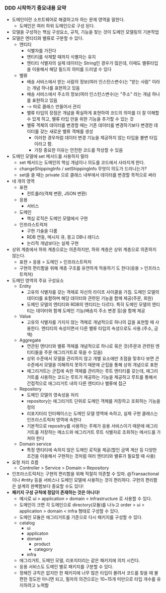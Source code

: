 ### DDD 시작하기 중요내용 요약
* 도메인이란 소프트웨어로 해결하고자 하는 문제 영역을 말한다.
  * 도메인은 여러 하위 도메인으로 구성 된다.
* 모델을 구성하는 핵심 구성요소, 규칙, 기능을 찾는 것이 도메인 모델링의 기본작업
* 모델은 엔티티와 밸류로 구분할 수 있다.
  * 엔티티
    * 식별자를 가진다
    * 엔티티를 삭제할 때까지 식별자는 유지
    * 엔티티 식별자의 실제 데이터는 String인 경우가 많은데, 이때도 밸류타입을 이용해서 해당 필드의 의미를 드러낼 수 있다
  * 밸류
    * 배송 서비스에서 받는 사람의 정보(여러 인스턴스변수)는 "받는 사람" 이라는 개념 하나를 표현하고 있음
    * 배송 서비스에서 주소의 정보(여러 인스턴스변수)는 "주소" 라는 개념 하나를 표현하고 있음
    * -> 따로 클래스 만들어서 관리
    * 밸류 타입의 장점은 개념을 확실하게 표현하여 코드의 의미를 더 잘 이해할 수 있게 하고, 밸류 타입 만을 위한 기능을 추가할 수 있는 것
    * 밸류 객체의 데이터를 변경할 때는 기존 데이터를 변경하기보다 변경한 데이터를 갖는 새로운 밸류 객체를 생성
      * 이러한 경우처럼 데이터 변경 기능을 제공하지 않는 타입을 불변 타입이라고 함.
      * 가장 중요한 이유는 안전한 코드를 작성할 수 있음
* 도메인 모델에 set 메서드를 사용하지 말라
  * set 메서드는 도메인의 핵심 개념이나 의도를 코드에서 사라지게 한다.
  * changeShippingInfo / setShippingInfo 무엇이 의도가 드러나는가?
  * set을 쓸 때는 private 으로 클래스 내부에서 데이터를 변경할 목적으로 써라
* 네 개의 영역
  * 표현
    * 컨트롤러(객체 변환, JSON 변환)
  * 응용
    * 서비스
  * 도메인
    * 핵심 로직은 도메인 모델에서 구현
  * 인프라스트럭처
    * 구현 기술을 다룸
    * RDB 연동, 메시지 큐, 몽고 DB나 레디스
    * 논리적 개념보다는 실제 구현
* 상위 계층에서 하위 계층으로는 의존하지만, 하위 계층은 상위 계층으로 의존하지 않는다.
  * 표현 > 응용 > 도메인 > 인프라스트럭처
  * 구현의 편리함을 위해 계층 구조를 유연하게 적용하기 도 한다(응용 > 인프라스트럭처)
* 도메인 영역의 주요 구성요소
  * Entity
    * 고유의 식별자를 갖는 객체로 자신의 라이프 사이클을 가짐. 도메인 모델의 데이터를 포함하며 해당 데이터와 관련된 기능을 함께 제공(주문, 회원)
    * 도메인 모델의 엔티티와 RDB의 엔티티는 다르다. 특히 도메인 모델의 엔티티는 데이터와 함께 도메인 기능(배송지 주소 변경 등)을 함께 제공
  * Value
    * 고유의 식별자를 가지지 않는 객체로 개념적으로 하나의 값을 표현할 때 사용한다. 엔티티의 속성이면서 다른 밸류 타입의 속성으로도 사용.(주소, 금액)
  * Aggregate
    * 연관된 엔티티와 밸류 객체를 개념적으로 하나로 묶은 것(주문과 관련된 엔티티들을 주문 애그리거트로 묶을 수 있음)
    * 상위 수준에서 모델을 관리하지 않고 개별 요소에만 초점을 맞추다 보면 큰 수준에서 모델을 이해하지 못하기 때문에 군집을 통해 상위 개념으로 표현
    * 애그리거트는 군집에 속한 객체를 관리하는 루트 엔티티를 갖는데, 애그리거트를 사용하는 코드는 루트가 제공하는 기능을 제공하고 루트를 통해서 간접적으로 애그리거트 내의 다른 엔티티나 밸류에 접근
  * Repository
    * 도메인 모델의 영속성을 처리
    * repository는 애그리거트 단위로 도메인 객체를 저장하고 조회하는 기능을 정의
    * 리포지터리 인터페이스는 도메인 모델 영역에 속하고, 실제 구현 클래스는 인프라스트럭처 영역에 속한다
    * 기본적으로 repositry를 사용하는 주체가 응용 서비스이기 때문에 애그리거트를 저장하는 메소드와 애그리거트 루트 식별자로 조회하는 메서드를 가져야 한다
  * Domain service 
    * 특정 엔티티에 속하지 않은 도메인 로직을 제공(할인 금액 계산 등 다양한 조건을 이용해서 구현하는 것처럼 여러 엔티티와 밸류가 필요할 때 사용)
* 요청 처리 흐름
  * Controller > Service > Domain > Repository
* 인프라스트럭처는 구현의 편리함을 위해 적절히 의존할 수 있따. @Transactional 이나 #ntity 등을 서비스나 도메인 모델에 사용하는 것이 편리하다. 구현의 편리함은 설계의 완벽함보다 중요할 수도 있다!
* **패키지 구성 규칙에 정답이 존재하는 것은 아니다!**
  * 예시로 ui > application > domain < infrastructure 로 사용할 수 있다.
  * 도메인이 크면 각 도메인으로 directory(모듈)를 나누고 order > ui > application > domain < infra 형태로 구성할 수 있다.
  * 도메인 모듈은 애그리거트를 기준으로 다시 패키지를 구성할 수 있다.
  * catalog
    * ui
    * applicaton
    * domain
      * product
      * category
    * infra
  * 애그리거트, 도메인 모델, 리포지터리는 같은 패키지에 의치 시킨다.
  * 응용 서비스도 도메인 별로 패키지를 구분할 수 있다.
  * 정해진 규칙은 없지만 한 패키지에 너무 많은 타입이 몰려서 코드를 찾을 때 불편한 정도만 아니면 되고, 필자의 의견으로는 10~15개 미만으로 타입 개수를 유지하려고 노력함